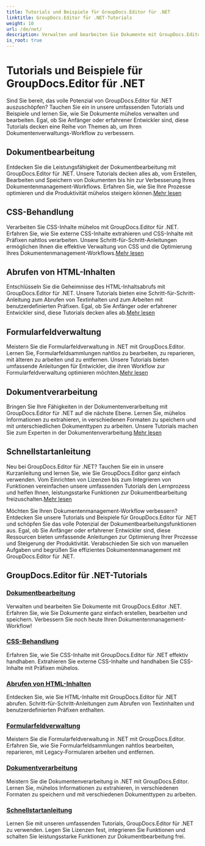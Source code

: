 ```yaml
---
title: Tutorials und Beispiele für GroupDocs.Editor für .NET
linktitle: GroupDocs.Editor für .NET-Tutorials
weight: 10
url: /de/net/
description: Verwalten und bearbeiten Sie Dokumente mit GroupDocs.Editor .NET. Erfahren Sie mehr über Dokumentverarbeitung, Dokumentbearbeitung, Abrufen von HTML-Inhalten, Formularfeldverwaltung und mehr!
is_root: true
---
```


# Tutorials und Beispiele für GroupDocs.Editor für .NET


Sind Sie bereit, das volle Potenzial von GroupDocs.Editor für .NET auszuschöpfen? Tauchen Sie ein in unsere umfassenden Tutorials und Beispiele und lernen Sie, wie Sie Dokumente mühelos verwalten und bearbeiten. Egal, ob Sie Anfänger oder erfahrener Entwickler sind, diese Tutorials decken eine Reihe von Themen ab, um Ihren Dokumentenverwaltungs-Workflow zu verbessern.

## Dokumentbearbeitung

 Entdecken Sie die Leistungsfähigkeit der Dokumentbearbeitung mit GroupDocs.Editor für .NET. Unsere Tutorials decken alles ab, vom Erstellen, Bearbeiten und Speichern von Dokumenten bis hin zur Verbesserung Ihres Dokumentenmanagement-Workflows. Erfahren Sie, wie Sie Ihre Prozesse optimieren und die Produktivität mühelos steigern können.[Mehr lesen](./document-editing/)

## CSS-Behandlung

 Verarbeiten Sie CSS-Inhalte mühelos mit GroupDocs.Editor für .NET. Erfahren Sie, wie Sie externe CSS-Inhalte extrahieren und CSS-Inhalte mit Präfixen nahtlos verarbeiten. Unsere Schritt-für-Schritt-Anleitungen ermöglichen Ihnen die effektive Verwaltung von CSS und die Optimierung Ihres Dokumentenmanagement-Workflows.[Mehr lesen](./css-handling/)

## Abrufen von HTML-Inhalten

Entschlüsseln Sie die Geheimnisse des HTML-Inhaltsabrufs mit GroupDocs.Editor für .NET. Unsere Tutorials bieten eine Schritt-für-Schritt-Anleitung zum Abrufen von Textinhalten und zum Arbeiten mit benutzerdefinierten Präfixen. Egal, ob Sie Anfänger oder erfahrener Entwickler sind, diese Tutorials decken alles ab.[Mehr lesen](./html-content-retrieval/)

## Formularfeldverwaltung

 Meistern Sie die Formularfeldverwaltung in .NET mit GroupDocs.Editor. Lernen Sie, Formularfeldsammlungen nahtlos zu bearbeiten, zu reparieren, mit älteren zu arbeiten und zu entfernen. Unsere Tutorials bieten umfassende Anleitungen für Entwickler, die ihren Workflow zur Formularfeldverwaltung optimieren möchten.[Mehr lesen](./form-field-management/)

## Dokumentverarbeitung

 Bringen Sie Ihre Fähigkeiten in der Dokumentenverarbeitung mit GroupDocs.Editor für .NET auf die nächste Ebene. Lernen Sie, mühelos Informationen zu extrahieren, in verschiedenen Formaten zu speichern und mit unterschiedlichen Dokumenttypen zu arbeiten. Unsere Tutorials machen Sie zum Experten in der Dokumentenverarbeitung.[Mehr lesen](./document-processing/)

## Schnellstartanleitung

Neu bei GroupDocs.Editor für .NET? Tauchen Sie ein in unsere Kurzanleitung und lernen Sie, wie Sie GroupDocs.Editor ganz einfach verwenden. Vom Einrichten von Lizenzen bis zum Integrieren von Funktionen vereinfachen unsere umfassenden Tutorials den Lernprozess und helfen Ihnen, leistungsstarke Funktionen zur Dokumentbearbeitung freizuschalten.[Mehr lesen](./quick-start-guide/)

Möchten Sie Ihren Dokumentenmanagement-Workflow verbessern? Entdecken Sie unsere Tutorials und Beispiele für GroupDocs.Editor für .NET und schöpfen Sie das volle Potenzial der Dokumentbearbeitungsfunktionen aus. Egal, ob Sie Anfänger oder erfahrener Entwickler sind, diese Ressourcen bieten umfassende Anleitungen zur Optimierung Ihrer Prozesse und Steigerung der Produktivität. Verabschieden Sie sich von manuellen Aufgaben und begrüßen Sie effizientes Dokumentenmanagement mit GroupDocs.Editor für .NET.
## GroupDocs.Editor für .NET-Tutorials 
### [Dokumentbearbeitung](./document-editing/)
Verwalten und bearbeiten Sie Dokumente mit GroupDocs.Editor .NET. Erfahren Sie, wie Sie Dokumente ganz einfach erstellen, bearbeiten und speichern. Verbessern Sie noch heute Ihren Dokumentenmanagement-Workflow!
### [CSS-Behandlung](./css-handling/)
Erfahren Sie, wie Sie CSS-Inhalte mit GroupDocs.Editor für .NET effektiv handhaben. Extrahieren Sie externe CSS-Inhalte und handhaben Sie CSS-Inhalte mit Präfixen mühelos.
### [Abrufen von HTML-Inhalten](./html-content-retrieval/)
Entdecken Sie, wie Sie HTML-Inhalte mit GroupDocs.Editor für .NET abrufen. Schritt-für-Schritt-Anleitungen zum Abrufen von Textinhalten und benutzerdefinierten Präfixen enthalten.
### [Formularfeldverwaltung](./form-field-management/)
Meistern Sie die Formularfeldverwaltung in .NET mit GroupDocs.Editor. Erfahren Sie, wie Sie Formularfeldsammlungen nahtlos bearbeiten, reparieren, mit Legacy-Formularen arbeiten und entfernen.
### [Dokumentverarbeitung](./document-processing/)
Meistern Sie die Dokumentenverarbeitung in .NET mit GroupDocs.Editor. Lernen Sie, mühelos Informationen zu extrahieren, in verschiedenen Formaten zu speichern und mit verschiedenen Dokumenttypen zu arbeiten.
### [Schnellstartanleitung](./quick-start-guide/)
Lernen Sie mit unseren umfassenden Tutorials, GroupDocs.Editor für .NET zu verwenden. Legen Sie Lizenzen fest, integrieren Sie Funktionen und schalten Sie leistungsstarke Funktionen zur Dokumentbearbeitung frei.